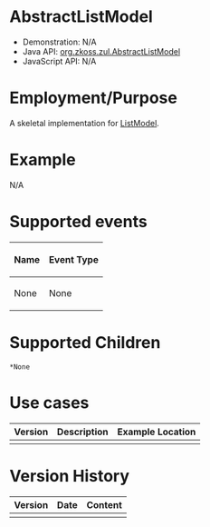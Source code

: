 

# AbstractListModel

- Demonstration: N/A
- Java API: [org.zkoss.zul.AbstractListModel](https://www.zkoss.org/javadoc/latest/zk/org/zkoss/zul/AbstractListModel.html)
- JavaScript API: N/A

# Employment/Purpose

A skeletal implementation for [ListModel]({{site.baseurl}}/zk_component_ref/supporting_classes/listmodel).

# Example

N/A

# Supported events

<table>
<thead>
<tr class="header">
<th><center>
<p>Name</p>
</center></th>
<th><center>
<p>Event Type</p>
</center></th>
</tr>
</thead>
<tbody>
<tr class="odd">
<td><p>None</p></td>
<td><p>None</p></td>
</tr>
</tbody>
</table>

# Supported Children

`*None`

# Use cases

| Version | Description | Example Location |
|---------|-------------|------------------|
|         |             |                  |

# Version History

| Version | Date | Content |
|---------|------|---------|
|         |      |         |


